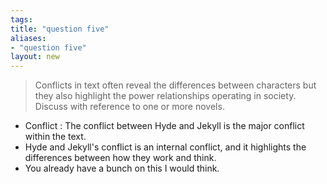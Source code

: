 ```yaml
---
tags: 
title: "question five"
aliases:
- "question five"
layout: new
---
```


> Conflicts in text often reveal the differences between characters but they also highlight the power relationships operating in society. Discuss with reference to one or more novels.

- Conflict : The conflict between Hyde and Jekyll is the major conflict within the text.
- Hyde and Jekyll's conflict is an internal conflict, and it highlights the differences between how they work and think.
- You already have a bunch on this I would think.